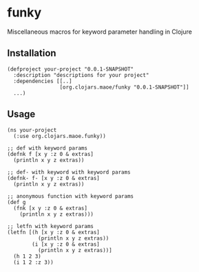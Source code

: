 funky
==============

Miscellaneous macros for keyword parameter handling in Clojure

Installation
-------------

    (defproject your-project "0.0.1-SNAPSHOT"
      :description "descriptions for your project"
      :dependencies [[..]
                     [org.clojars.maoe/funky "0.0.1-SNAPSHOT"]]
      ...)

Usage
-------------

    (ns your-project
      (:use org.clojars.maoe.funky))
     
    ;; def with keyword params
    (defnk f [x y :z 0 & extras]
      (println x y z extras))
     
    ;; def- with keyword with keyword params
    (defnk- f- [x y :z 0 & extras]
      (println x y z extras))
     
    ;; anonymous function with keyword params
    (def g
      (fnk [x y :z 0 & extras]
        (println x y z extras)))
     
    ;; letfn with keyword params
    (letfn [(h [x y :z 0 & extras]
              (println x y z extras))
            (i [x y :z 0 & extras]
              (println x y z extras))]
      (h 1 2 3)
      (i 1 2 :z 3))


